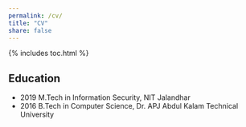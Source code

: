 ```yaml
---
permalink: /cv/
title: "CV"
share: false
---
```


{% includes toc.html %}


## Education
* 2019 M.Tech in Information Security, NIT Jalandhar
* 2016 B.Tech in Computer Science, Dr. APJ Abdul Kalam Technical University

